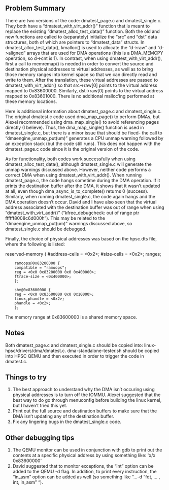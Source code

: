 Problem Summary
---------------

There are two versions of the code: dmatest_page.c and dmatest_single.c.  They both have a “dmatest_with_virt_addr()” function that is meant to replace the existing “dmatest_alloc_test_data()” function.  Both the old and new functions are called to (separately) initialize the “src” and “dst” data structures, both of which are pointers to “dmatest_data” structs.  In dmatest_alloc_test_data(), kmalloc() is used to allocate the “d->raw” and “d->aligned” arrays that are used for DMA operations (this is a DMA_MEMCPY operation, so d->cnt is 1).  In contrast, when using dmatest_with_virt_addr(), first a call to memremap() is needed in order to convert the source and destination physical addresses to virtual addresses, as well as to bring those memory ranges into kernel space so that we can directly read and write to them.  After the translation, these virtual addresses are passed to dmatest_with_virt_addr() so that src->raw[0] points to the virtual address mapped to 0x83600000.  Similarly, dst->raw[0] points to the virtual address mapped to 0x83601000.  There is no additional malloc’ing performed at these memory locations.

Here is additional information about dmatest_page.c and dmatest_single.c.  The original dmatest.c code used dma_map_page() to perform DMAs, but Alexei recommended using dma_map_single() to avoid referencing pages directly (I believe).  Thus, the dma_map_single() function is used in dmatest_single.c, but there is a minor issue that should be fixed- the call to “dmaengine_unmap_put(um)” generates a CPU unmap warning followed by an exception stack (but the code still runs).  This does not happen with the dmatest_page.c code since it is the original version of the code.

As for functionality, both codes work successfully when using dmatest_alloc_test_data(), although dmatest_single.c will generate the unmap warnings discussed above.  However, neither code performs a correct DMA when using dmatest_with_virt_addr().  When running dmatest_page.c, the code hangs sometime during the DMA operation.  If it prints the destination buffer after the DMA, it shows that it wasn’t updated at all, even though dma_async_is_tx_complete() returns 0 (success).  Similarly, when running dmatest_single.c, the code again hangs and the DMA operation doesn’t occur.  David and I have also seen that the virtual address associated with the destination buffer was out of range when using “dmatest_with_virt_addr()” (“kfree_debugcheck: out of range ptr ffffff8008c6d000h”).  This may be related to the “dmaengine_unmap_put(um)” warnings discussed above, so dmatest_single.c should be debugged.

Finally, the choice of physical addresses was based on the hpsc.dts file, where the following is listed:

reserved-memory {
		#address-cells = <0x2>;
 		#size-cells = <0x2>;
 		ranges;

 		ramoops@0x83200000 {
		compatible = "ramoops";
 		reg = <0x0 0x83200000 0x0 0x400000>;
		ftrace-size = <0x400000>;
 		};

 		shm@0x83600000 {
 		reg = <0x0 0x83600000 0x0 0x10000>;
 		linux,phandle = <0x2>;
		phandle = <0x2>;
		};

The memory range at 0x83600000 is a shared memory space.

Notes
-----

Both dmatest_page.c and dmatest_single.c should be copied into: linux-hpsc/drivers/dma/dmatest.c.
dma-standalone-tester.sh should be copied into HPSC QEMU and then executed in order to trigger the code in dmatest.c.

Things to try
-------------

1.  The best approach to understand why the DMA isn’t occuring using physical addresses is to turn off the IOMMU.  Alexei suggested that the best way to do go through menuconfig before building the linux kernel, but I haven’t tried this yet.
2.  Print out the full source and destination buffers to make sure that the DMA isn’t updating any of the destination buffer.
3.  Fix any lingering bugs in the dmatest_single.c code.

Other debugging tips
--------------------

1.  The QEMU monitor can be used in conjunction with gdb to print out the contents at a specific physical address by using something like: 'x/x 0x83600000'
2.  David suggested that to monitor exceptions, the “int” option can be added to the QEMU -d flag.  In addition, to print every instruction, the “in_asm” option can be added as well (so something like “…-d “fdt, … , int, in_asm” “).
